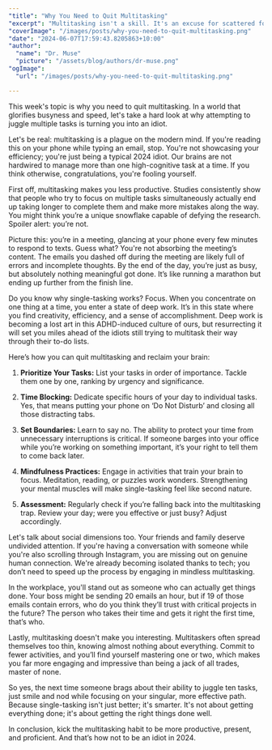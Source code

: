 ```yaml
---
"title": "Why You Need to Quit Multitasking"
"excerpt": "Multitasking isn't a skill. It's an excuse for scattered focus and mediocrity."
"coverImage": "/images/posts/why-you-need-to-quit-multitasking.png"
"date": "2024-06-07T17:59:43.8205863+10:00"
"author":
  "name": "Dr. Muse"
  "picture": "/assets/blog/authors/dr-muse.png"
"ogImage":
  "url": "/images/posts/why-you-need-to-quit-multitasking.png"

---
```


This week's topic is why you need to quit multitasking. In a world that glorifies busyness and speed, let's take a hard look at why attempting to juggle multiple tasks is turning you into an idiot.

Let's be real: multitasking is a plague on the modern mind. If you're reading this on your phone while typing an email, stop. You're not showcasing your efficiency; you're just being a typical 2024 idiot. Our brains are not hardwired to manage more than one high-cognitive task at a time. If you think otherwise, congratulations, you're fooling yourself.

First off, multitasking makes you less productive. Studies consistently show that people who try to focus on multiple tasks simultaneously actually end up taking longer to complete them and make more mistakes along the way. You might think you’re a unique snowflake capable of defying the research. Spoiler alert: you’re not.

Picture this: you’re in a meeting, glancing at your phone every few minutes to respond to texts. Guess what? You're not absorbing the meeting’s content. The emails you dashed off during the meeting are likely full of errors and incomplete thoughts. By the end of the day, you’re just as busy, but absolutely nothing meaningful got done. It’s like running a marathon but ending up further from the finish line.

Do you know why single-tasking works? Focus. When you concentrate on one thing at a time, you enter a state of deep work. It’s in this state where you find creativity, efficiency, and a sense of accomplishment. Deep work is becoming a lost art in this ADHD-induced culture of ours, but resurrecting it will set you miles ahead of the idiots still trying to multitask their way through their to-do lists.

Here’s how you can quit multitasking and reclaim your brain:

1. **Prioritize Your Tasks:** List your tasks in order of importance. Tackle them one by one, ranking by urgency and significance. 

2. **Time Blocking:** Dedicate specific hours of your day to individual tasks. Yes, that means putting your phone on ‘Do Not Disturb’ and closing all those distracting tabs.

3. **Set Boundaries:** Learn to say no. The ability to protect your time from unnecessary interruptions is critical. If someone barges into your office while you’re working on something important, it’s your right to tell them to come back later.

4. **Mindfulness Practices:** Engage in activities that train your brain to focus. Meditation, reading, or puzzles work wonders. Strengthening your mental muscles will make single-tasking feel like second nature.
 
5. **Assessment:** Regularly check if you’re falling back into the multitasking trap. Review your day; were you effective or just busy? Adjust accordingly.

Let's talk about social dimensions too. Your friends and family deserve undivided attention. If you're having a conversation with someone while you're also scrolling through Instagram, you are missing out on genuine human connection. We're already becoming isolated thanks to tech; you don’t need to speed up the process by engaging in mindless multitasking.

In the workplace, you'll stand out as someone who can actually get things done. Your boss might be sending 20 emails an hour, but if 19 of those emails contain errors, who do you think they’ll trust with critical projects in the future? The person who takes their time and gets it right the first time, that’s who.

Lastly, multitasking doesn't make you interesting. Multitaskers often spread themselves too thin, knowing almost nothing about everything. Commit to fewer activities, and you’ll find yourself mastering one or two, which makes you far more engaging and impressive than being a jack of all trades, master of none.

So yes, the next time someone brags about their ability to juggle ten tasks, just smile and nod while focusing on your singular, more effective path. Because single-tasking isn't just better; it's smarter. It's not about getting everything done; it's about getting the right things done well.

In conclusion, kick the multitasking habit to be more productive, present, and proficient. And that’s how not to be an idiot in 2024.
